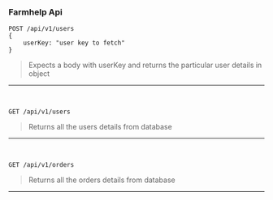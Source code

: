 ### Farmhelp Api

```
POST /api/v1/users
{
    userKey: "user key to fetch"
}
```

> Expects a body with userKey and returns the particular user details in object

---
<br>

```
GET /api/v1/users
```

> Returns all the users details from database
---

<br>


```
GET /api/v1/orders
```

> Returns all the orders details from database
---
